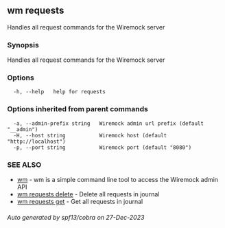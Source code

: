 ## wm requests

Handles all request commands for the Wiremock server

### Synopsis

Handles all request commands for the Wiremock server

### Options

```
  -h, --help   help for requests
```

### Options inherited from parent commands

```
  -a, --admin-prefix string   Wiremock admin url prefix (default "__admin")
  -H, --host string           Wiremock host (default "http://localhost")
  -p, --port string           Wiremock port (default "8080")
```

### SEE ALSO

* [wm](wm.md)	 - wm is a simple command line tool to access the Wiremock admin API
* [wm requests delete](wm_requests_delete.md)	 - Delete all requests in journal
* [wm requests get](wm_requests_get.md)	 - Get all requests in journal

###### Auto generated by spf13/cobra on 27-Dec-2023
